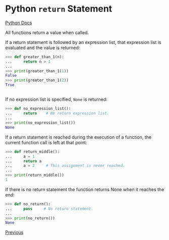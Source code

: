 # Python `return` Statement

[Python Docs](https://docs.python.org/3/reference/simple_stmts.html#the-return-statement)

All functions return a value when called.

If a return statement is followed by an expression list, that expression list is evaluated and the value is returned:

```python
>>> def greater_than_1(n):
...     return n > 1
...
>>> print(greater_than_1(1))
False
>>> print(greater_than_1(2))
True
```
##  

If no expression list is specified, `None` is returned:

```python
>>> def no_expression_list():
...     return    # No return expression list.
...
>>> print(no_expression_list())
None
```

If a return statement is reached during the execution of a function, the current function call is left at that point:

```python
>>> def return_middle():
...     a = 1
...     return a
...     a = 2     # This assignment is never reached.
...
>>> print(return_middle())
1
```

If there is no return statement the function returns None when it reaches the end:

```python
>>> def no_return():
...     pass     # No return statement.
...
>>> print(no_return())
None
```

[Previous](Python-Functions)
